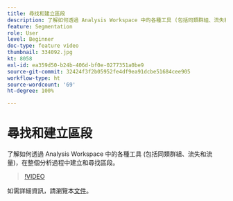 ```yaml
---
title: 尋找和建立區段
description: 了解如何透過 Analysis Workspace 中的各種工具 (包括同類群組、流失和流量)，在整個分析過程中建立和尋找區段。
feature: Segmentation
role: User
level: Beginner
doc-type: feature video
thumbnail: 334092.jpg
kt: 8058
exl-id: ea359d50-b24b-406d-bf0e-0277351a0be9
source-git-commit: 32424f3f2b05952fe4df9ea91dcbe51684cee905
workflow-type: ht
source-wordcount: '69'
ht-degree: 100%

---
```


# 尋找和建立區段

了解如何透過 Analysis Workspace 中的各種工具 (包括同類群組、流失和流量)，在整個分析過程中建立和尋找區段。

>[!VIDEO](https://video.tv.adobe.com/v/334092/?quality=12&learn=on)

如需詳細資訊，請瀏覽本[文件](https://experienceleague.adobe.com/docs/analytics/components/segmentation/segmentation-workflow/seg-workflow.html?lang=zh-Hant)。
